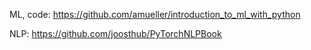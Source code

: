 ML, code: https://github.com/amueller/introduction_to_ml_with_python



NLP: https://github.com/joosthub/PyTorchNLPBook